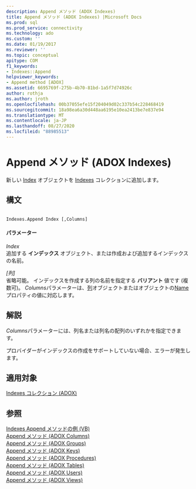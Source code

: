 ```yaml
---
description: Append メソッド (ADOX Indexes)
title: Append メソッド (ADOX Indexes) |Microsoft Docs
ms.prod: sql
ms.prod_service: connectivity
ms.technology: ado
ms.custom: ''
ms.date: 01/19/2017
ms.reviewer: ''
ms.topic: conceptual
apitype: COM
f1_keywords:
- Indexes::Append
helpviewer_keywords:
- Append method [ADOX]
ms.assetid: 6695769f-275b-4b70-81bd-1a5f7d74926c
author: rothja
ms.author: jroth
ms.openlocfilehash: 00b37055efe15f204049d02c337b54c228468419
ms.sourcegitcommit: 18a98ea6a30d448aa6195e10ea2413be7e837e94
ms.translationtype: MT
ms.contentlocale: ja-JP
ms.lasthandoff: 08/27/2020
ms.locfileid: "88985513"
---
```

# <a name="append-method-adox-indexes"></a>Append メソッド (ADOX Indexes)
新しい [Index](./index-object-adox.md) オブジェクトを [Indexes](./indexes-collection-adox.md) コレクションに追加します。  
  
## <a name="syntax"></a>構文  
  
```  
  
Indexes.Append Index [,Columns]  
```  
  
#### <a name="parameters"></a>パラメーター  
 *Index*  
 追加する **インデックス** オブジェクト、または作成および追加するインデックスの名前。  
  
 *[列]*  
 省略可能。 インデックスを作成する列の名前を指定する **バリアント** 値です (複数可)。 *Columns*パラメーターは、[列](./column-object-adox.md)オブジェクトまたはオブジェクトの[Name](./name-property-adox.md)プロパティの値に対応します。  
  
## <a name="remarks"></a>解説  
 *Columns*パラメーターには、列名または列名の配列のいずれかを指定できます。  
  
 プロバイダーがインデックスの作成をサポートしていない場合、エラーが発生します。  
  
## <a name="applies-to"></a>適用対象  
 [Indexes コレクション (ADOX)](./indexes-collection-adox.md)  
  
## <a name="see-also"></a>参照  
 [Indexes Append メソッドの例 (VB)](./indexes-append-method-example-vb.md)   
 [Append メソッド (ADOX Columns)](./append-method-adox-columns.md)   
 [Append メソッド (ADOX Groups)](./append-method-adox-groups.md)   
 [Append メソッド (ADOX Keys)](./append-method-adox-keys.md)   
 [Append メソッド (ADOX Procedures)](./append-method-adox-procedures.md)   
 [Append メソッド (ADOX Tables)](./append-method-adox-tables.md)   
 [Append メソッド (ADOX Users)](./append-method-adox-users.md)   
 [Append メソッド (ADOX Views)](./append-method-adox-views.md)